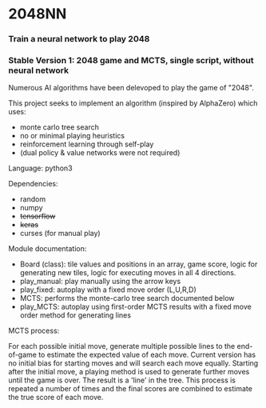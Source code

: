 # 2048NN
### Train a neural network to play 2048

### Stable Version 1: 2048 game and MCTS, single script, without neural network

Numerous AI algorithms have been delevoped to play the game of "2048".

This project seeks to implement an algorithm (inspired by AlphaZero) which uses:
- monte carlo tree search
- no or minimal playing heuristics
- reinforcement learning through self-play
- (dual policy & value networks were not required)

Language: python3

Dependencies:
- random
- numpy
- ~~tensorflow~~
- ~~keras~~
- curses (for manual play)

Module documentation:
- Board (class): tile values and positions in an array, game score, logic for generating new tiles, logic for executing moves in all 4 directions.
- play_manual: play manually using the arrow keys
- play_fixed: autoplay with a fixed move order (L,U,R,D)
- MCTS: performs the monte-carlo tree search documented below
- play_MCTS: autoplay using first-order MCTS results with a fixed move order method for generating lines

MCTS process:

For each possible initial move, generate multiple possible lines to the end-of-game to estimate the expected value of each move.
Current version has no initial bias for starting moves and will search each move equally. 
Starting after the initial move, a playing method is used to generate further moves until the game is over. 
The result is a 'line' in the tree. 
This process is repeated a number of times and the final scores are combined to estimate the true score of each move.

